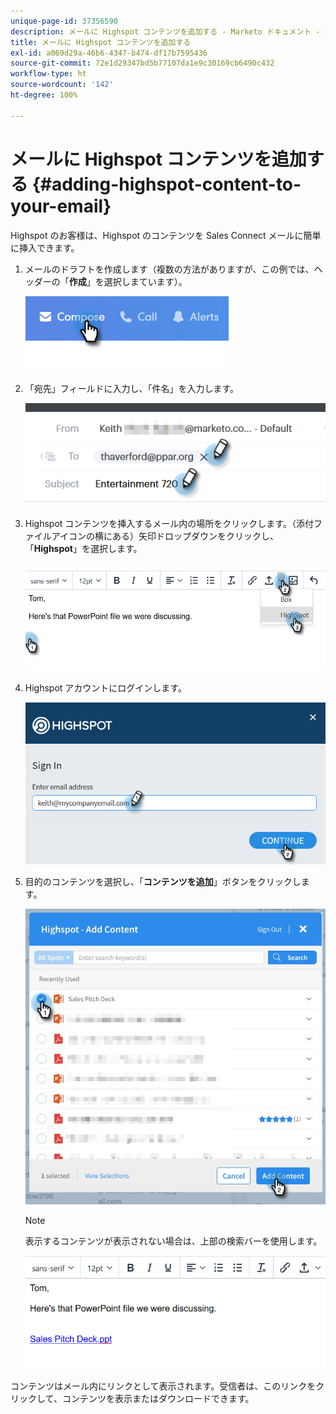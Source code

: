 ```yaml
---
unique-page-id: 37356590
description: メールに Highspot コンテンツを追加する - Marketo ドキュメント - 製品ドキュメント
title: メールに Highspot コンテンツを追加する
exl-id: a069d29a-46b6-4347-b474-df17b7595436
source-git-commit: 72e1d29347bd5b77107da1e9c30169cb6490c432
workflow-type: ht
source-wordcount: '142'
ht-degree: 100%

---
```


# メールに Highspot コンテンツを追加する {#adding-highspot-content-to-your-email}

Highspot のお客様は、Highspot のコンテンツを Sales Connect メールに簡単に挿入できます。

1. メールのドラフトを作成します（複数の方法がありますが、この例では、ヘッダーの「**作成**」を選択しまています）。

   ![](assets/one-5.png)

1. 「宛先」フィールドに入力し、「件名」を入力します。

   ![](assets/two-5.png)

1. Highspot コンテンツを挿入するメール内の場所をクリックします。（添付ファイルアイコンの横にある）矢印ドロップダウンをクリックし、「**Highspot**」を選択します。

   ![](assets/three-5.png)

1. Highspot アカウントにログインします。

   ![](assets/four-5.png)

1. 目的のコンテンツを選択し、「**コンテンツを追加**」ボタンをクリックします。

   ![](assets/five-3.png)

   >[!NOTE]
   >
   >表示するコンテンツが表示されない場合は、上部の検索バーを使用します。

   ![](assets/six.png)

コンテンツはメール内にリンクとして表示されます。受信者は、このリンクをクリックして、コンテンツを表示またはダウンロードできます。
